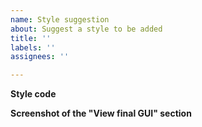```yaml
---
name: Style suggestion
about: Suggest a style to be added
title: ''
labels: ''
assignees: ''

---
```


**Style code**

**Screenshot of the "View final GUI" section**
